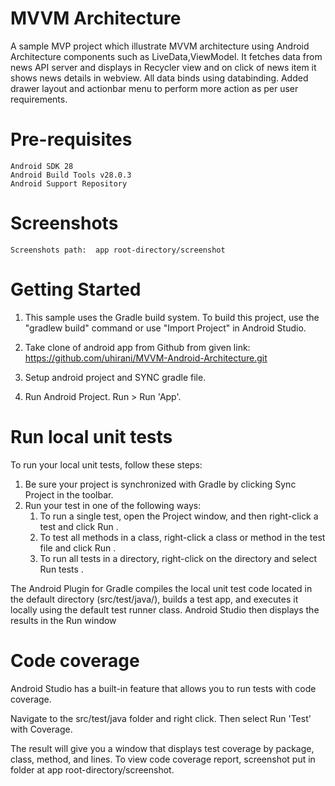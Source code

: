 # MVVM Architecture

A sample MVP project which illustrate MVVM architecture using Android Architecture components such as LiveData,ViewModel.
It fetches data from news API server and displays in Recycler view and on click of news item it shows news details in webview.
All data binds using databinding. Added drawer layout and actionbar menu to perform more action as per user requirements.

# Pre-requisites
    Android SDK 28
    Android Build Tools v28.0.3
    Android Support Repository

# Screenshots
    Screenshots path:  app root-directory/screenshot

# Getting Started
1. This sample uses the Gradle build system. To build this project, use the "gradlew build" command or use "Import Project" in Android Studio.

2. Take clone of android app from Github from given link:
    https://github.com/uhirani/MVVM-Android-Architecture.git

3. Setup android project and SYNC gradle file.

4. Run Android Project. Run > Run 'App'.

# Run local unit tests
To run your local unit tests, follow these steps:

1. Be sure your project is synchronized with Gradle by clicking Sync Project  in the toolbar.
2. Run your test in one of the following ways:
    1. To run a single test, open the Project window, and then right-click a test and click Run .
    2. To test all methods in a class, right-click a class or method in the test file and click Run .
    3. To run all tests in a directory, right-click on the directory and select Run tests .

The Android Plugin for Gradle compiles the local unit test code located in the default directory (src/test/java/),
builds a test app, and executes it locally using the default test runner class. Android Studio then displays the results in the Run window

# Code coverage
Android Studio has a built-in feature that allows you to run tests with code coverage.

Navigate to the src/test/java folder and right click. Then select Run 'Test' with Coverage.

The result will give you a window that displays test coverage by package, class, method, and lines. To view code coverage report, screenshot put in folder at app root-directory/screenshot.


